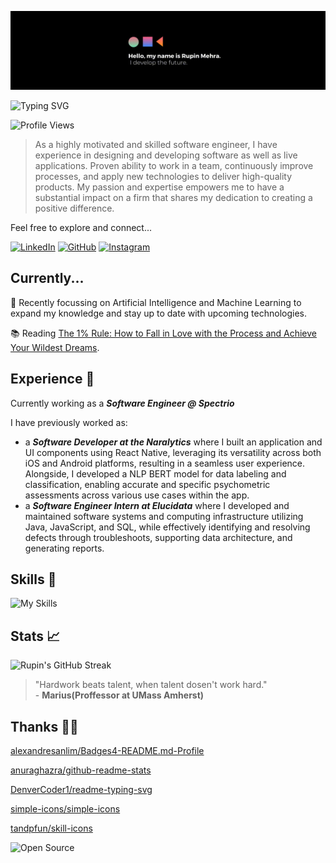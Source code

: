 ![](src/bannerrupin27.gif)

![Typing SVG](https://readme-typing-svg.demolab.com?font=IBM+Plex+Mono&weight=600&size=28&duration=2000&pause=200&color=EDAE49&vCenter=true&width=900&height=60&lines=Software+Engineer;Software+Developer;Backend+Engineer)

![Profile Views](https://komarev.com/ghpvc/?username=rupin27&style=flat&color=edae49)

> As a highly motivated and skilled software engineer, I have experience in designing and developing software as well as live applications. Proven ability to work in a team, continuously improve processes, and apply new technologies to deliver high-quality products. My passion and expertise empowers me to have a substantial impact on a firm that shares my dedication to creating a positive difference.

Feel free to explore and connect...

[![LinkedIn](https://img.shields.io/badge/LinkedIn-0077B5?style=flat&logo=linkedin&logoColor=white)](https://www.linkedin.com/in/rupinmehra/)
[![GitHub](https://img.shields.io/badge/GitHub-100000?style=flat&logo=github&logoColor=white)](https://github.com/rupin27/)
[![Instagram](https://img.shields.io/badge/Instagram-E4405F?style=flat&logo=instagram&logoColor=white)](https://instagram.com/rupin27/)
## Currently...

🧠 Recently focussing on Artificial Intelligence and Machine Learning to expand my knowledge and stay up to date with upcoming technologies.

📚 Reading [The 1% Rule: How to Fall in Love with the Process and Achieve Your Wildest Dreams](https://app.thestorygraph.com/books/e032e483-9c9e-4366-a41f-a8fc01a9adf2).

## Experience 💼

Currently working as a <b><i>Software Engineer @ Spectrio </i></b>

I have previously worked as:

- a <b><i>Software Developer at the Naralytics</i></b> where I built an application and UI components using React Native, leveraging its versatility across both iOS and Android platforms, resulting in a seamless user experience. Alongside, I developed a NLP BERT model for data labeling and classification, enabling accurate and specific psychometric assessments across various use cases within the app.
- a <b><i>Software Engineer Intern at Elucidata</i></b> where I developed and maintained software systems and computing infrastructure utilizing Java, JavaScript, and SQL, while effectively identifying and resolving defects through troubleshoots, supporting data architecture, and generating reports.

## Skills 📐

![My Skills](https://skillicons.dev/icons?i=py,java,c,cpp,ruby,nodejs,react,html,css,jquery,bootstrap,js,aws,git,docker,github,heroku,jest,postman,pytorch,tensorflow,mysql,postgres,mongodb,firebase,visualstudio,vscode,eclipse,wordpress,linux,linkedin,matlab,discord,figma)

## Stats 📈

![Rupin's GitHub Streak](https://streak-stats.demolab.com?user=rupin27&theme=github-dark-blue&border=EDAE49&stroke=EDAE49&fire=EDAE49&background=22272E&ring=EDAE49&sideNums=EDAE49)

> "Hardwork beats talent, when talent dosen't work hard." <br />- **Marius(Proffessor at UMass Amherst)**

## Thanks 🙏🏽

[alexandresanlim/Badges4-README.md-Profile](https://github.com/alexandresanlim/Badges4-README.md-Profile)

[anuraghazra/github-readme-stats](https://github.com/anuraghazra/github-readme-stats)

[DenverCoder1/readme-typing-svg](https://github.com/DenverCoder1/readme-typing-svg)

[simple-icons/simple-icons](https://github.com/simple-icons/simple-icons)

[tandpfun/skill-icons](https://github.com/tandpfun/skill-icons)

![Open Source](https://img.shields.io/badge/Open_Source-181717?style=flat&logo=github&logoColor=white)
